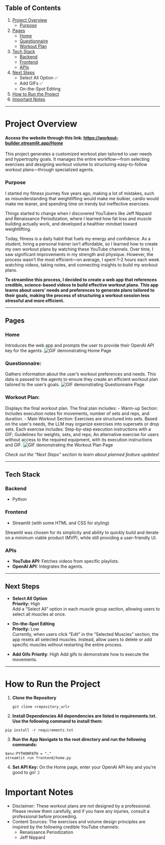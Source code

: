## Table of Contents

1. [Project Overview](#project-overview)
   - [Purpose](#purpose)
2. [Pages](#pages)
   - [Home](#home)
   - [Questionnaire](#questionnaire)
   - [Workout Plan](#workout-plan)
3. [Tech Stack](#tech-stack)
   - [Backend](#backend)
   - [Frontend](#frontend)
   - [APIs](#apis)
4. [Next Steps](#next-steps)
   - Select All Option ✅
   - Add GIFs ✅
   - On-the-Spot Editing
5. [How to Run the Project](#how-to-run-the-project)
6. [Important Notes](#important-notes)

---

# Project Overview

#### Access the website through this link: https://workout-builder.streamlit.app/Home
This project generates a customized workout plan tailored to user needs and hypertrophy goals. It manages the entire workflow—from selecting exercises and designing workout volume to structuring easy-to-follow workout plans—through specialized agents.

### Purpose

I started my fitness journey five years ago, making a lot of mistakes, such as misunderstanding that weightlifting would make me bulkier, cardio would make me leaner, and spending time on trendy but ineffective exercises.

Things started to change when I discovered YouTubers like Jeff Nippard and Renaissance Periodization, where I learned how fat loss and muscle building actually work, and developed a healthier mindset toward weightlifting.

Today, fitness is a daily habit that fuels my energy and confidence. As a student, hiring a personal trainer isn’t affordable, so I learned how to create my own workout plans by watching these YouTube channels. Over time, I saw significant improvements in my strength and physique. However, the process wasn’t the most efficient—on average, I spent 1–2 hours each week watching videos, taking notes, and connecting insights to build my workout plans.

**To streamline this process, I decided to create a web app that references credible, science-based videos to build effective workout plans. This app learns about users’ needs and preferences to generate plans tailored to their goals, making the process of structuring a workout session less stressful and more efficient.**

---

## Pages

### Home
   Introduces the web app and prompts the user to provide their OpenAI API key for the agents.
   ![GIF demonstrating Home Page](workout-builder/workoutBuilder_demo_home.gif)

### Questionnaire:
   Gathers information about the user’s workout preferences and needs. This data is passed to the agents to ensure they create an efficient workout plan tailored to the user’s goals.
  ![GIF demonstrating Questionnaire Page](workout-builder/workoutBuilder_demo_questionnaire.gif)

### Workout Plan:
   Displays the final workout plan.
   The final plan includes:
     - Warm-up Section: Includes execution notes for movements, number of sets and reps, and duration.
     - Main Workout Section: Exercises are structured into sets. Based on the user's needs, the LLM may organize exercises into supersets or drop sets. Each exercise includes: Step-by-step execution instructions with a GIF; Guidelines for weights, sets, and reps; An alternative exercise for users without access to the required equipment, with its  execution instructions and GIF.
     ![GIF demonstrating the Workout Plan Page](workout-builder/workoutBuilder_demo_workoutPlan.gif)
     
*Check out the “Next Steps” section to learn about planned feature updates!*

---

## Tech Stack

### Backend
- Python

### Frontend
- Streamlit (with some HTML and CSS for styling)

Streamlit was chosen for its simplicity and ability to quickly build and iterate on a minimum viable product (MVP), while still providing a user-friendly UI.

### APIs
- **YouTube API:** Fetches videos from specific playlists.
- **OpenAI API:** Integrates the agents.

---

## Next Steps

- **Select All Option**  
  **Priority:** High  
  Add a “Select All” option in each muscle group section, allowing users to select all muscles at once.

- **On-the-Spot Editing**  
  **Priority:** Low  
  Currently, when users click “Edit” in the “Selected Muscles” section, the app resets all selected muscles. Instead, allow users to delete or add specific muscles without restarting the entire process.

- **Add Gifs**
  **Priority**: High
  Add gifs to demonstrate how to execute the movements. 
---

# How to Run the Project

1. **Clone the Repository**
   ```
   git clone <repository_url>
   ```
2. **Install Dependencies All dependencies are listed in requirements.txt. Use the following command to install them:**
```
pip install -r requirements.txt
```

3. **Run the App Navigate to the root directory and run the following commands:**
```
$env:PYTHONPATH = "."
streamlit run frontend/home.py
```
4. **Set API Key:**
On the Home page, enter your OpenAI API key and you’re good to go! :)

# Important Notes
- Disclaimer: These workout plans are not designed by a professional. Please review them carefully, and if you have any injuries, consult a professional before proceeding.
- Content Sources: The exercises and volume design principles are inspired by the following credible YouTube channels:
    - Renaissance Periodization
    - Jeff Nippard
